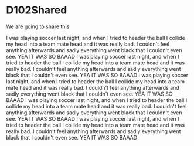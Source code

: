 # D102Shared
We are going to share this

I was playing soccer last night, and when I tried to header the ball I collide my
head into a team mate head and it was really bad. I couldn't feel anything afterwards and sadly everything went black that I couldn't even see. YEA IT WAS SO BAAAD
I was playing soccer last night, and when I tried to header the ball I collide my
head into a team mate head and it was really bad. I couldn't feel anything afterwards and sadly everything went black that I couldn't even see. YEA IT WAS SO BAAAD
I was playing soccer last night, and when I tried to header the ball I collide my
head into a team mate head and it was really bad. I couldn't feel anything afterwards and sadly everything went black that I couldn't even see. YEA IT WAS SO BAAAD
I was playing soccer last night, and when I tried to header the ball I collide my
head into a team mate head and it was really bad. I couldn't feel anything afterwards and sadly everything went black that I couldn't even see. YEA IT WAS SO BAAAD
I was playing soccer last night, and when I tried to header the ball I collide my
head into a team mate head and it was really bad. I couldn't feel anything afterwards and sadly everything went black that I couldn't even see. YEA IT WAS SO BAAAD
